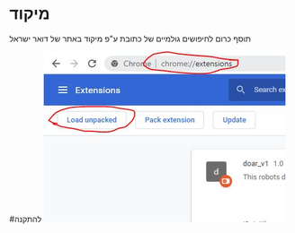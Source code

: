 # מיקוד
תוסף כרום לחיפושים גולמיים של כתובת ע"פ מיקוד באתר של דואר ישראל

#להתקנה
![צילום מסך התקנה](https://github.com/andyil/mikud/blob/master/installation.jpg)
